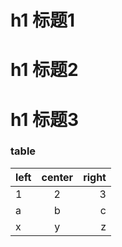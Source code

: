 # h1 标题1

# h1 标题2

# h1 标题3

### table

| left | center | right |
| :--- | :----: | ----: |
| 1    |   2    |     3 |
| a    |   b    |     c |
| x    |   y    |     z |

<valine />